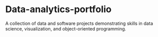 # Data-analytics-portfolio
A collection of data and software projects demonstrating skills in data science, visualization, and object-oriented programming.
